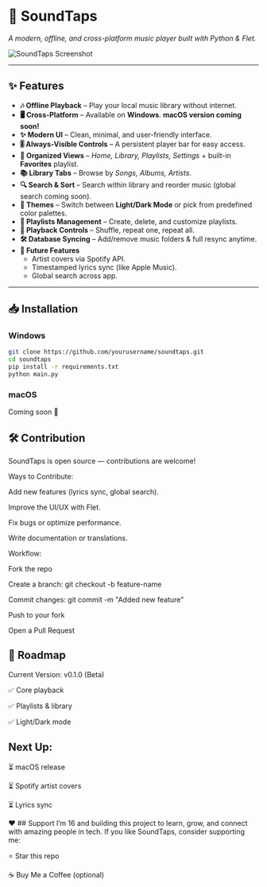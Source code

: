 # 🎵 SoundTaps  
*A modern, offline, and cross-platform music player built with Python & Flet.*

![SoundTaps Screenshot](./Screenshot.png)

---

## ✨ Features  

- **🎶 Offline Playback** – Play your local music library without internet.  
- **🖥️ Cross-Platform** – Available on **Windows**. **macOS version coming soon!**  
- **✨ Modern UI** – Clean, minimal, and user-friendly interface.  
- **🎚️ Always-Visible Controls** – A persistent player bar for easy access.  
- **📂 Organized Views** – *Home, Library, Playlists, Settings* + built-in **Favorites** playlist.  
- **📚 Library Tabs** – Browse by *Songs, Albums, Artists*.  
- **🔍 Search & Sort** – Search within library and reorder music (global search coming soon).  
- **🎨 Themes** – Switch between **Light/Dark Mode** or pick from predefined color palettes.  
- **📌 Playlists Management** – Create, delete, and customize playlists.  
- **🔁 Playback Controls** – Shuffle, repeat one, repeat all.  
- **🛠️ Database Syncing** – Add/remove music folders & full resync anytime.  
- **🚀 Future Features**  
   - Artist covers via Spotify API.  
   - Timestamped lyrics sync (like Apple Music).  
   - Global search across app.  

---

## 📥 Installation  

### Windows  
```bash
git clone https://github.com/yourusername/soundtaps.git
cd soundtaps
pip install -r requirements.txt
python main.py
```
### macOS
Coming soon 🚧

## 🛠️ Contribution
SoundTaps is open source — contributions are welcome!

Ways to Contribute:

Add new features (lyrics sync, global search).

Improve the UI/UX with Flet.

Fix bugs or optimize performance.

Write documentation or translations.

Workflow:

Fork the repo

Create a branch: git checkout -b feature-name

Commit changes: git commit -m "Added new feature"

Push to your fork

Open a Pull Request

## 📌 Roadmap
Current Version: v0.1.0 (Beta)

✅ Core playback

✅ Playlists & library

✅ Light/Dark mode

## Next Up:

⏳ macOS release

⏳ Spotify artist covers

⏳ Lyrics sync

❤️ ## Support
I’m 16 and building this project to learn, grow, and connect with amazing people in tech.
If you like SoundTaps, consider supporting me:

⭐ Star this repo

☕ Buy Me a Coffee (optional)
